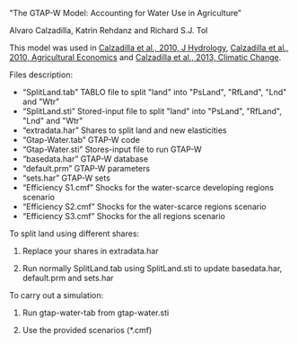 "The GTAP-W Model: Accounting for Water Use in Agriculture”

Alvaro Calzadilla, Katrin Rehdanz and Richard S.J. Tol

This model was used in [Calzadilla et al., 2010, J Hydrology](https://www.sciencedirect.com/science/article/pii/S0022169409007902), [Calzadilla et al., 2010, Agricultural Economics](https://onlinelibrary.wiley.com/doi/full/10.1111/j.1574-0862.2010.00516.x) and [Calzadilla et al., 2013, Climatic Change](https://link.springer.com/article/10.1007/s10584-013-0822-4).

Files description:

- “SplitLand.tab” TABLO file to split "land" into "PsLand", "RfLand", "Lnd" and "Wtr" 
- “SplitLand.sti” Stored-input file to split "land" into "PsLand", "RfLand", "Lnd" and "Wtr"
- “extradata.har” Shares to split land and new elasticities
- “Gtap-Water.tab” GTAP-W code
- “Gtap-Water.sti” Stores-input file to run GTAP-W
- “basedata.har” GTAP-W database
- “default.prm” GTAP-W parameters
- “sets.har” GTAP-W sets
- “Efficiency S1.cmf” Shocks for the water-scarce developing regions scenario
- “Efficiency S2.cmf” Shocks for the water-scarce regions scenario
- “Efficiency S3.cmf” Shocks for the all regions scenario


To split land using different shares:

1. Replace your shares in extradata.har

2. Run normally SplitLand.tab using SplitLand.sti to update basedata.har, default.prm and sets.har


To carry out a simulation:

1. Run gtap-water-tab from gtap-water.sti

2. Use the provided scenarios (*.cmf)
